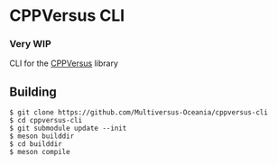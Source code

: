 # CPPVersus CLI
### Very WIP

CLI for the [CPPVersus](https://github.com/Multiversus-Oceania/cppversus) library


## Building
```
$ git clone https://github.com/Multiversus-Oceania/cppversus-cli
$ cd cppversus-cli
$ git submodule update --init
$ meson builddir
$ cd builddir
$ meson compile
```